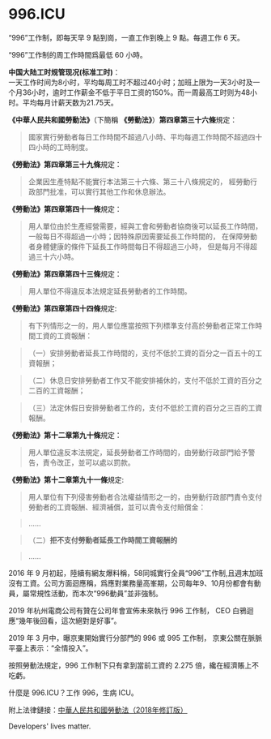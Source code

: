 996.ICU
===
“996”工作制，即每天早 9 點到崗，一直工作到晚上 9 點。每週工作 6 天。

“996”工作制的周工作時間爲最低 60 小時。

**中国大陆工时规管现况(标准工时)**：  
一天工作时间为8小时，平均每周工时不超过40小时；加班上限为一天3小时及一个月36小时，逾时工作薪金不低于平日工资的150%。而一周最高工时则为48小时。平均每月计薪天数为21.75天。 

**《中華人民共和國勞動法》**（下簡稱 **《勞動法》**）**第四章第三十六條**規定：

> 國家實行勞動者每日工作時間不超過八小時、平均每週工作時間不超過四十四小時的工時制度。

**《勞動法》第四章第三十九條**規定：

> 企業因生產特點不能實行本法第三十六條、第三十八條規定的，
> 經勞動行政部門批准，可以實行其他工作和休息辦法。

**《勞動法》第四章第四十一條**規定：

> 用人單位由於生產經營需要，經與工會和勞動者協商後可以延長工作時間，
> 一般每日不得超過一小時；因特殊原因需要延長工作時間的，
> 在保障勞動者身體健康的條件下延長工作時間每日不得超過三小時， 
> 但是每月不得超過三十六小時。

**《勞動法》第四章第四十三條**規定：

> 用人單位不得違反本法規定延長勞動者的工作時間。

**《勞動法》第四章第四十四條**規定:

> 有下列情形之一的，用人單位應當按照下列標準支付高於勞動者正常工作時間工資的工資報酬：

>  （一）安排勞動者延長工作時間的，支付不低於工資的百分之一百五十的工資報酬；

>  （二）休息日安排勞動者工作又不能安排補休的，支付不低於工資的百分之二百的工資報酬；

>  （三）法定休假日安排勞動者工作的，支付不低於工資的百分之三百的工資報酬。

**《勞動法》第十二章第九十條**規定：

> 用人單位違反本法規定，延長勞動者工作時間的，由勞動行政部門給予警告，責令改正，並可以處以罰款。

**《勞動法》第十二章第九十一條**規定:

> 用人單位有下列侵害勞動者合法權益情形之一的，由勞動行政部門責令支付勞動者的工資報酬、經濟補償，並可以責令支付賠償金：

> …… 

>（二）**拒不支付勞動者延長工作時間工資報酬的**

> …… 


2016 年 9 月初起，陸續有網友爆料稱，58同城實行全員“996”工作制,且週末加班沒有工資。公司方面迴應稱，爲應對業務量高峯期，公司每年9、10月份都會有動員，屬常規性活動，而本次“996動員”並非強制。

2019 年杭州電商公司有贊在公司年會宣佈未來執行 996 工作制， CEO 白鴉迴應“幾年後回看，這次絕對是好事”。

2019 年 3 月中，曝京東開始實行分部門的 996 或 995 工作制， 京東公關在脈脈平臺上表示：“全情投入”。

按照勞動法規定，996 工作制下只有拿到當前工資的 2.275 倍，纔在經濟賬上不吃虧。

什麼是 996.ICU？工作 996，生病 ICU。

附上法律鏈接：[中華人民共和國勞動法（2018年修訂版）](http://www.npc.gov.cn/npc/xinwen/2019-01/07/content_2070261.htm)

Developers' lives matter.
